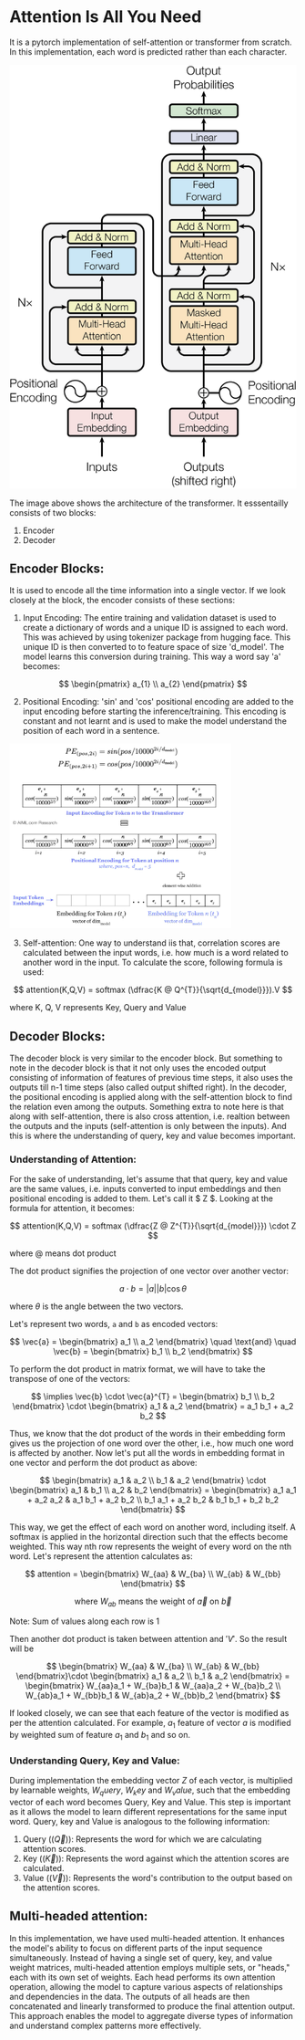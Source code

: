 # Attention Is All You Need

It is a pytorch implementation of self-attention or transformer from scratch. In this implementation, each word is predicted rather than each character.

![alt text](images/transformer_architecture.png)

The image above shows the architecture of the transformer. It esssentailly consists of two blocks:
1. Encoder
2. Decoder

## Encoder Blocks:
It is used to encode all the time information into a single vector. If we look closely at the block, the encoder consists of these sections:
1. Input Encoding: The entire training and validation dataset is used to create a dictionary of words and a unique ID is assigned to each word. This was achieved by using tokenizer package from hugging face. This unique ID is then converted to to feature space of size 'd_model'. The model learns this conversion during training. This way a word say 'a' becomes:

$$
\begin{pmatrix} a_{1} \\ a_{2} \end{pmatrix}
$$


2. Positional Encoding:  'sin' and 'cos' positional encoding are added to the input encoding before starting the inference/training. This encoding is constant and not learnt and is used to make the model understand the position of each word in a sentence.

![alt text](images/encodings.png)

3. Self-attention: One way to understand iis that, correlation scores are calculated between the input words, i.e. how much is a word related to another word in the input. To calculate the score, following formula is used:

$$
attention(K,Q,V) = softmax (\dfrac{K @ Q^{T}}{\sqrt{d_{model}}}).V
$$

where K, Q, V represents Key, Query and Value

## Decoder Blocks:
The decoder block is very similar to the encoder block. But something to note in the decoder block is that it not only uses the encoded output consisting of information of features of previous time steps, it also uses the outputs till n-1 time steps (also called output shifted right). In the decoder, the positional encoding is applied along with the self-attention block to find the relation even among the outputs. Something extra to note here is that along with self-attention, there is also cross attention, i.e. realtion between the outputs and the inputs (self-attention is only between the inputs). And this is where the understanding of query, key and value becomes important. 

### Understanding of Attention:

For the sake of understanding, let's assume that that query, key and value are the same values, i.e. inputs converted to input embeddings and then positional encoding is added to them. Let's call it $ Z $.
Looking at the formula for attention, it becomes:

$$
attention(K,Q,V) = softmax (\dfrac{Z @ Z^{T}}{\sqrt{d_{model}}}) \cdot Z
$$

where @ means dot product 

The dot product signifies the projection of one vector over another vector:

$$
a \cdot b = |a||b| \cos \theta
$$

where $\theta$ is the angle between the two vectors.

Let's represent two words, `a` and `b` as encoded vectors:

$$
\vec{a} = \begin{bmatrix} a_1 \\ a_2 \end{bmatrix} \quad \text{and} \quad \vec{b} = \begin{bmatrix} b_1 \\ b_2 \end{bmatrix}
$$

To perform the dot product in matrix format, we will have to take the transpose of one of the vectors:

$$
\implies \vec{b} \cdot \vec{a}^{T} = \begin{bmatrix} b_1 \\ b_2 \end{bmatrix} \cdot \begin{bmatrix} a_1 & a_2 \end{bmatrix} = a_1 b_1 + a_2 b_2
$$

Thus, we know that the dot product of the words in their embedding form gives us the projection of one word over the other, i.e., how much one word is affected by another. Now let's put all the words in embedding format in one vector and perform the dot product as above:

$$
\begin{bmatrix}
a_1 & a_2 \\
b_1 & a_2
\end{bmatrix} \cdot
\begin{bmatrix}
a_1 & b_1 \\
a_2 & b_2
\end{bmatrix} =
\begin{bmatrix}
a_1 a_1 + a_2 a_2 & a_1 b_1 + a_2 b_2 \\
b_1 a_1 + a_2 b_2 & b_1 b_1 + b_2 b_2
\end{bmatrix}
$$

This way, we get the effect of each word on another word, including itself. A softmax is applied in the horizontal direction such that the effects become weighted. This way nth row represents the weight of every word on the nth word. Let's represent the attention calculates as:

$$ attention = 
\begin{bmatrix}
W_{aa} & W_{ba} \\
W_{ab} & W_{bb}
\end{bmatrix}
$$

$$
\text{where } W_{ab} \text{ means the weight of } \vec{a} \text{ on } \vec{b}
$$

Note: Sum of values along each row is 1

Then another dot product is taken between attention and $'V'$. So the result will be

$$
\begin{bmatrix}
W_{aa} & W_{ba} \\
W_{ab} & W_{bb}
\end{bmatrix}\cdot
\begin{bmatrix}
a_1 & a_2 \\
b_1 & a_2
\end{bmatrix} = 
\begin{bmatrix}
W_{aa}a_1 + W_{ba}b_1 & W_{aa}a_2 + W_{ba}b_2 \\
W_{ab}a_1 + W_{bb}b_1 & W_{ab}a_2 + W_{bb}b_2
\end{bmatrix}
$$

If looked closely, we can see that each feature of the vector is modified as per the attention calculated. For example, $a_1$ feature of vector $a$ is modified by weighted sum of feature $a_1$ and $b_1$ and so on.

### Understanding Query, Key and Value:

During implementation the embedding vector $Z$ of each vector, is multiplied by learnable weights, $W_query$, $W_key$ and $W_value$, such that the embedding vector of each word becomes Query, Key and Value. This step is important as it allows the model to learn different representations for the same input word. Query, key and Value is analogous to the following information:

1. Query ($(\vec{Q})$): Represents the word for which we are calculating attention scores.
2. Key ($(\vec{K})$): Represents the word against which the attention scores are calculated.
3. Value ($(\vec{V})$): Represents the word's contribution to the output based on the attention scores.

## Multi-headed attention:

In this implementation, we have used multi-headed attention. It enhances the model's ability to focus on different parts of the input sequence simultaneously. Instead of having a single set of query, key, and value weight matrices, multi-headed attention employs multiple sets, or "heads," each with its own set of weights. Each head performs its own attention operation, allowing the model to capture various aspects of relationships and dependencies in the data. The outputs of all heads are then concatenated and linearly transformed to produce the final attention output. This approach enables the model to aggregate diverse types of information and understand complex patterns more effectively.